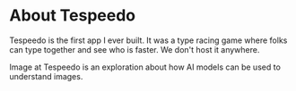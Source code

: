 # About Tespeedo

Tespeedo is the first app I ever built. It was a type racing game where folks can type together and see who is faster. We don't host it anywhere.

Image at Tespeedo is an exploration about how AI models can be used to understand images. 
